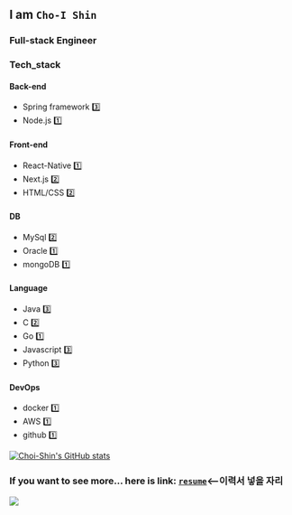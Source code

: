 ## I am `Cho-I Shin`

### Full-stack Engineer

### Tech_stack
#### Back-end

- Spring framework 3️⃣
- Node.js 1️⃣

#### Front-end

- React-Native 1️⃣
- Next.js 2️⃣
- HTML/CSS 2️⃣

#### DB

- MySql 2️⃣
- Oracle 1️⃣
- mongoDB 1️⃣

#### Language

- Java 3️⃣
- C 2️⃣
- Go 1️⃣
- Javascript 3️⃣
- Python 3️⃣

#### DevOps

- docker 1️⃣
- AWS 1️⃣
- github 1️⃣

[![Choi-Shin's GitHub stats](https://github-readme-stats.vercel.app/api?username=choi-shin)](https://github.com/anuraghazra/github-readme-stats)

### If you want to see more... here is link: [`resume`]()<--이력서 넣을 자리

<a href="https://hits.seeyoufarm.com"/><img src="https://hits.seeyoufarm.com/api/count/incr/badge.svg?url=https://github.com/Choi-Shin/"/></a>

<!--
**738/738** is a ✨ _special_ ✨ repository because its `README.md` (this file) appears on your GitHub profile.

Here are some ideas to get you started:

- 🔭 I’m currently working on ...
- 🌱 I’m currently learning ...
- 👯 I’m looking to collaborate on ...
- 🤔 I’m looking for help with ...
- 💬 Ask me about ...
- 📫 How to reach me: ...
- 😄 Pronouns: ...
- ⚡ Fun fact: ...
-->
